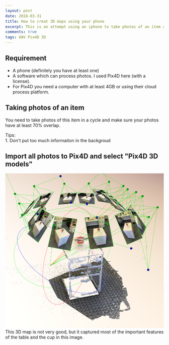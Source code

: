 ```yaml
---
layout: post  
date: 2018-03-31  
title: How to creat 3D maps using your phone  
excerpt: This is an attempt using an iphone to take photos of an item and creat a 3D model of it using Pix4D  
comments: true
tags: UAV Pix4D 3D  
---
```


## Requirement
- A phone (definitely you have at least one)
- A software which can process photos. I used Pix4D here (with a license).
- For Pix4D you need a computer with at least 4GB or using their cloud process platform.

## Taking photos of an item
You need to take photos of this item in a cycle and make sure your photos have at least 70% overlap.
> 
Tips:   
    1. Don't put too much informaiton in the backgroud  

## Import all photos to Pix4D and select "Pix4D 3D models"
![A 3D model of a cup](/images/posts/Cup_3d.png)  
This 3D map is not very good, but it captured most of the important features of the table and the cup in this image.
